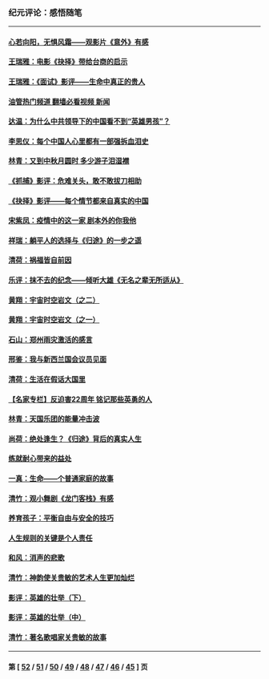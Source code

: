 ### 纪元评论：感悟随笔
---
#### [心若向阳，无惧风霜——观影片《意外》有感](../../pages/nsc1035/n13275318.md?10060330) 
#### [王瑞雅：电影《抉择》带给台商的启示](../../pages/nsc1035/n13274064.md?10060330) 
#### [王瑞雅：《面试》影评——生命中真正的贵人](../../pages/nsc1035/n13260528.md?10060330) 
#### [油管热门频道 翻墙必看视频 新闻](ok?10060330)
#### [达温：为什么中共领导下的中国看不到“英雄男孩”？](../../pages/nsc1035/n13257099.md?10060330) 
#### [李思仪：每个中国人心里都有一部强拆血泪史](../../pages/nsc1035/n13249632.md?10060330) 
#### [林青：又到中秋月圆时 多少游子泪湿襟](../../pages/nsc1035/n13245916.md?10060330) 
#### [《抓捕》影评：危难关头，敢不敢拔刀相助](../../pages/nsc1035/n13244251.md?10060330) 
#### [《抉择》影评——每个情节都来自真实的中国](../../pages/nsc1035/n13242564.md?10060330) 
#### [宋紫凤：疫情中的这一家 剧本外的你我他](../../pages/nsc1035/n13242358.md?10060330) 
#### [祥瑞：躺平人的选择与《归途》的一步之遥](../../pages/nsc1035/n13213201.md?10060330) 
#### [清荷：祸福皆自前因](../../pages/nsc1035/n13213177.md?10060330) 
#### [乐评：抹不去的纪念——倾听大雄《无名之辈无所适从》](../../pages/nsc1035/n13163359.md?10060330) 
#### [黄翔：宇宙时空岩文（之二）](../../pages/nsc1035/n13141116.md?10060330) 
#### [黄翔：宇宙时空岩文（之一）](../../pages/nsc1035/n13140355.md?10060330) 
#### [石山：郑州雨灾激活的感言](../../pages/nsc1035/n13135372.md?10060330) 
#### [邢鉴：我与新西兰国会议员见面](../../pages/nsc1035/n13111626.md?10060330) 
#### [清荷：生活在假话大国里](../../pages/nsc1035/n13103916.md?10060330) 
#### [【名家专栏】反迫害22周年 铭记那些英勇的人](../../pages/nsc1035/n13102771.md?10060330) 
#### [林青：天国乐团的能量冲击波](../../pages/nsc1035/n13099634.md?10060330) 
#### [尚荷：绝处逢生？《归途》背后的真实人生](../../pages/nsc1035/n13099470.md?10060330) 
#### [练就耐心带来的益处](../../pages/nsc1035/n13081876.md?10060330) 
#### [一真：生命——个普通家庭的故事](../../pages/nsc1035/n13075782.md?10060330) 
#### [清竹：观小舞剧《龙门客栈》有感](../../pages/nsc1035/n13069850.md?10060330) 
#### [养育孩子：平衡自由与安全的技巧](../../pages/nsc1035/n13054510.md?10060330) 
#### [人生规则的关键是个人责任](../../pages/nsc1035/n13053252.md?10060330) 
#### [和风：消声的悲歌](../../pages/nsc1035/n13051994.md?10060330) 
#### [清竹：神韵使关贵敏的艺术人生更加灿烂](../../pages/nsc1035/n13038731.md?10060330) 
#### [影评：英雄的壮举（下）](../../pages/nsc1035/n13027438.md?10060330) 
#### [影评：英雄的壮举（中）](../../pages/nsc1035/n13027244.md?10060330) 
#### [清竹：著名歌唱家关贵敏的故事](../../pages/nsc1035/n13025435.md?10060330) 

---
#### 第 [ [52](./52.md?10060330) / [51](./51.md?10060330) / [50](./50.md?10060330) / [49](./49.md?10060330) / [48](./48.md?10060330) / [47](./47.md?10060330) / [46](./46.md?10060330) / [45](./45.md?10060330) ] 页
